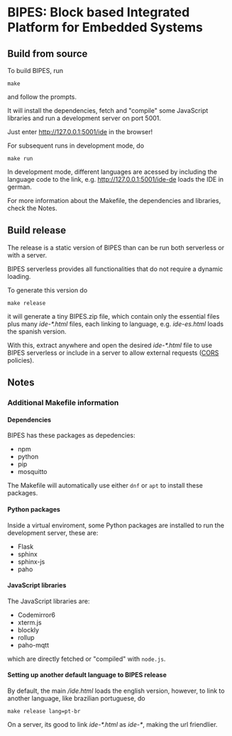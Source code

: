 # BIPES: Block based Integrated Platform for Embedded Systems

## Build from source

To build BIPES, run

```
make
```

and follow the prompts.

It will install the dependencies, fetch and "compile" 
some JavaScript libraries and run a development server on port 5001.

Just enter http://127.0.0.1:5001/ide in the browser!

For subsequent runs in development mode, do 

```
make run
```

In development mode, different languages are acessed by including the language 
code to the link, e.g. http://127.0.0.1:5001/ide-de loads the IDE in german.

For more information about the Makefile, the dependencies and libraries, check the Notes.


## Build release

The release is a static version of BIPES than can be run both serverless or
with a server.

BIPES serverless provides all functionalities that do not require a dynamic loading.

To generate this version do

```
make release
```

it will generate a tiny BIPES.zip file, which contain only the essential files 
plus many *ide-\*.html* files, each linking to language, e.g. *ide-es.html* 
loads the spanish version.

With this, extract anywhere and open the desired *ide-\*.html* file to use BIPES 
serverless or include in a server to allow external requests 
([CORS](https://developer.mozilla.org/en-US/docs/Web/HTTP/CORS) policies).

## Notes

### Additional Makefile information

#### Dependencies

BIPES has these packages as depedencies:

 * npm
 * python
 * pip
 * mosquitto
 
The Makefile will automatically use either `dnf` or `apt` to install these packages.

#### Python packages

Inside a virtual enviroment, some Python packages are installed to run the 
development server, these are:

 * Flask
 * sphinx
 * sphinx-js
 * paho

#### JavaScript libraries

The JavaScript libraries are:

 * Codemirror6
 * xterm.js
 * blockly
 * rollup
 * paho-mqtt
 
which are directly fetched or "compiled" with `node.js`.


#### Setting up another default language to BIPES release

By default, the main */ide.html* loads the english version, however, to link to another 
language, like brazilian portuguese, do

```
make release lang=pt-br
```

On a server, its good to link *ide-\*.html* as *ide-\**, making the url
friendlier.
